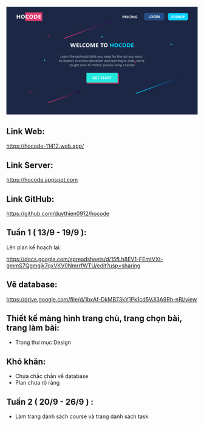 ![alt text](https://github.com/duythien0912/hocode/blob/master/Design/Home%20-%202.png?raw=true)

## Link Web: 

https://hocode-11412.web.app/

## Link Server: 

https://hocode.appspot.com

## Link GitHub: 

https://github.com/duythien0912/hocode

## Tuần 1 ( 13/9 - 19/9 ):
Lên plan kế hoạch lại:

https://docs.google.com/spreadsheets/d/15fLh8EV1-FEmtVXt-gmmS7Qgmgjk7qxVKV0NmrrfWTU/edit?usp=sharing

## Vẽ database:

https://drive.google.com/file/d/1bxAf-DkMB73kY1Pk1cd5VJl3A9Rh-nRl/view


## Thiết kế màng hình trang chủ, trang chọn bài, trang làm bài:
- Trong thư mục Design

## Khó khăn: 
- Chưa chắc chắn về database
- Plan chưa rõ ràng

## Tuần 2 ( 20/9 - 26/9 ) : 
- Làm trang danh sách course và trang danh sách task
